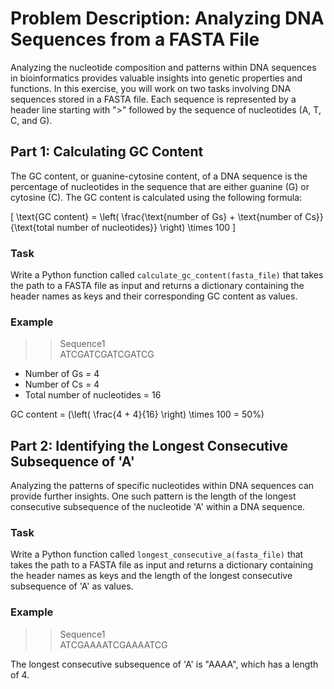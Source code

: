 # Problem Description: Analyzing DNA Sequences from a FASTA File

Analyzing the nucleotide composition and patterns within DNA sequences in bioinformatics provides valuable insights into genetic properties and functions. In this exercise, you will work on two tasks involving DNA sequences stored in a FASTA file. Each sequence is represented by a header line starting with ">" followed by the sequence of nucleotides (A, T, C, and G).

## Part 1: Calculating GC Content

The GC content, or guanine-cytosine content, of a DNA sequence is the percentage of nucleotides in the sequence that are either guanine (G) or cytosine (C). The GC content is calculated using the following formula:

\[ \text{GC content} = \left( \frac{\text{number of Gs} + \text{number of Cs}}{\text{total number of nucleotides}} \right) \times 100 \]

### Task
Write a Python function called `calculate_gc_content(fasta_file)` that takes the path to a FASTA file as input and returns a dictionary containing the header names as keys and their corresponding GC content as values.

### Example
>>Sequence1<br>
ATCGATCGATCGATCG

- Number of Gs = 4
- Number of Cs = 4
- Total number of nucleotides = 16

GC content = \(\left( \frac{4 + 4}{16} \right) \times 100 = 50\%\)

## Part 2: Identifying the Longest Consecutive Subsequence of 'A'

Analyzing the patterns of specific nucleotides within DNA sequences can provide further insights. One such pattern is the length of the longest consecutive subsequence of the nucleotide 'A' within a DNA sequence.

### Task
Write a Python function called `longest_consecutive_a(fasta_file)` that takes the path to a FASTA file as input and returns a dictionary containing the header names as keys and the length of the longest consecutive subsequence of 'A' as values.

### Example
>>Sequence1<br>
ATCGAAAATCGAAAATCG


The longest consecutive subsequence of 'A' is "AAAA", which has a length of 4.
